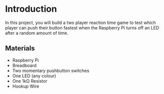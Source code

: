 # Introduction

In this project, you will build a two player reaction time game to test which player can push their button fastest when the Raspberry Pi turns off an LED after a random amount of time.

## Materials

* Raspberry Pi
* Breadboard
* Two momentary pushbutton switches
* One LED \(any colour\)
* One 1k&Omega; Resistor
* Hookup Wire



